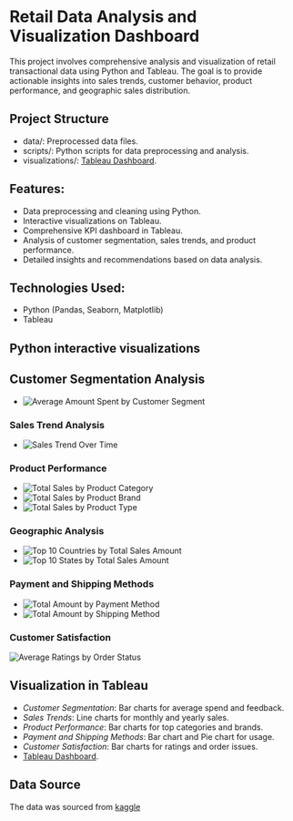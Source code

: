 # Retail Data Analysis and Visualization Dashboard

This project involves comprehensive analysis and visualization of retail transactional data using Python and Tableau. The goal is to provide actionable insights into sales trends, customer behavior, product performance, and geographic sales distribution.

## Project Structure
- data/: Preprocessed data files.
- scripts/: Python scripts for data preprocessing and analysis.
- visualizations/: [Tableau Dashboard](https://public.tableau.com/app/profile/segun.bakare1740/viz/RetailVisualizationDashboard/Dashboard32?publish=yes).

## Features:
- Data preprocessing and cleaning using Python.
- Interactive visualizations on Tableau.
- Comprehensive KPI dashboard in Tableau.
- Analysis of customer segmentation, sales trends, and product performance.
- Detailed insights and recommendations based on data analysis.

## Technologies Used:
- Python (Pandas, Seaborn, Matplotlib)
- Tableau

## Python interactive visualizations
## Customer Segmentation Analysis

- ![Average Amount Spent by Customer Segment](Images/average_amount_spent_by_customer_segment.png)

### Sales Trend Analysis

- ![Sales Trend Over Time](Images/sales_trend_over_time.png)

### Product Performance
- ![Total Sales by Product Category](Images/total_sales_by_product_category.png)
- ![Total Sales by Product Brand](Images/total_sales_by_product_brand.png)
- ![Total Sales by Product Type](Images/total_sales_by_product_type.png)

### Geographic Analysis
- ![Top 10 Countries by Total Sales Amount](Images/top_10_countries_by_total_sales_amount.png)
- ![Top 10 States by Total Sales Amount](Images/top_10_states_by_total_sales_amount.png)

### Payment and Shipping Methods
- ![Total Amount by Payment Method](Images/total_amount_by_payment_method.png)
- ![Total Amount by Shipping Method](Images/total_amount_by_shipping_method.png)

### Customer Satisfaction
![Average Ratings by Order Status](Images/average_ratings_by_order_status.png)

## Visualization in Tableau
- *Customer Segmentation*: Bar charts for average spend and feedback.
- *Sales Trends*: Line charts for monthly and yearly sales.
- *Product Performance*: Bar charts for top categories and brands.
- *Payment and Shipping Methods*: Bar chart and Pie chart for usage.
- *Customer Satisfaction*: Bar charts for ratings and order issues.
- [Tableau Dashboard](https://public.tableau.com/app/profile/segun.bakare1740/viz/RetailVisualizationDashboard/Dashboard32?publish=yes).
## Data Source
The data was sourced from [kaggle](https://www.kaggle.com/datasets/sahilprajapati143/retail-analysis-large-dataset)

  
